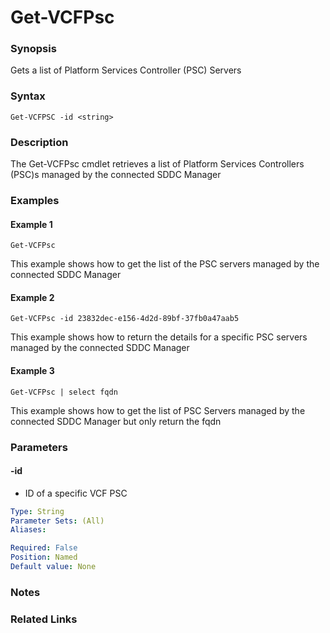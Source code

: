# Get-VCFPsc

### Synopsis
Gets a list of Platform Services Controller (PSC) Servers

### Syntax
```
Get-VCFPSC -id <string>
```

### Description
The Get-VCFPsc cmdlet retrieves a list of Platform Services Controllers (PSC)s managed by the connected SDDC Manager

### Examples
#### Example 1
```
Get-VCFPsc
```
This example shows how to get the list of the PSC servers managed by the connected SDDC Manager

#### Example 2
```
Get-VCFPsc -id 23832dec-e156-4d2d-89bf-37fb0a47aab5
```
This example shows how to return the details for a specific PSC servers managed by the connected SDDC Manager

#### Example 3
```
Get-VCFPsc | select fqdn
```
This example shows how to get the list of PSC Servers managed by the connected SDDC Manager but only return the fqdn

### Parameters

#### -id
- ID of a specific VCF PSC

```yaml
Type: String
Parameter Sets: (All)
Aliases:

Required: False
Position: Named
Default value: None
```

### Notes

### Related Links
